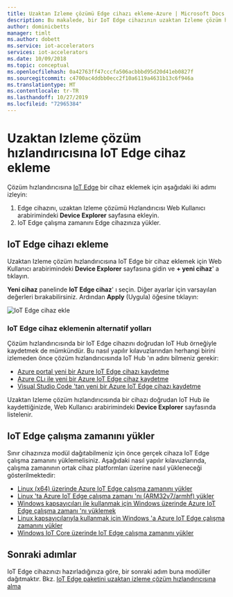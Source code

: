 ```yaml
---
title: Uzaktan Izleme çözümü Edge cihazı ekleme-Azure | Microsoft Docs
description: Bu makalede, bir IoT Edge cihazının uzaktan Izleme çözüm hızlandırıcısına nasıl ekleneceği açıklanmaktadır
author: dominicbetts
manager: timlt
ms.author: dobett
ms.service: iot-accelerators
services: iot-accelerators
ms.date: 10/09/2018
ms.topic: conceptual
ms.openlocfilehash: 0a42763ff47cccfa506acbbbd95d20d41eb0827f
ms.sourcegitcommit: c4700ac4ddbb0ecc2f10a6119a4631b13c6f946a
ms.translationtype: MT
ms.contentlocale: tr-TR
ms.lasthandoff: 10/27/2019
ms.locfileid: "72965384"
---
```

# <a name="add-an-iot-edge-device-to-your-remote-monitoring-solution-accelerator"></a>Uzaktan Izleme çözüm hızlandırıcısına IoT Edge cihaz ekleme

Çözüm hızlandırıcısına [IoT Edge](../iot-edge/about-iot-edge.md) bir cihaz eklemek için aşağıdaki iki adımı izleyin:

1. Edge cihazını, uzaktan Izleme çözümü Hızlandırıcısı Web Kullanıcı arabirimindeki **Device Explorer** sayfasına ekleyin.
1. IoT Edge çalışma zamanını Edge cihazınıza yükler.

## <a name="add-the-iot-edge-device"></a>IoT Edge cihazı ekleme

Uzaktan Izleme çözüm hızlandırıcısına IoT Edge bir cihaz eklemek için Web Kullanıcı arabirimindeki **Device Explorer** sayfasına gidin ve **+ yeni cihaz**' a tıklayın.

**Yeni cihaz** panelinde **IoT Edge cihaz**' ı seçin. Diğer ayarlar için varsayılan değerleri bırakabilirsiniz. Ardından **Apply** (Uygula) öğesine tıklayın:

![IoT Edge cihaz ekle](media/iot-accelerators-remote-monitoring-add-edge-device/addedgedevice.png)

### <a name="alternative-ways-to-add-an-iot-edge-device"></a>IoT Edge cihaz eklemenin alternatif yolları

Çözüm hızlandırıcısında bir IoT Edge cihazını doğrudan IoT Hub örneğiyle kaydetmek de mümkündür. Bu nasıl yapılır kılavuzlarından herhangi birini izlemeden önce çözüm hızlandırıcısında IoT Hub 'ın adını bilmeniz gerekir:

- [Azure portal yeni bir Azure IoT Edge cihazı kaydetme](../iot-edge/how-to-register-device.md#register-in-the-azure-portal)
- [Azure CLı ile yeni bir Azure IoT Edge cihaz kaydetme](../iot-edge/how-to-register-device.md#register-with-the-azure-cli)
- [Visual Studio Code 'tan yeni bir Azure IoT Edge cihazı kaydetme](../iot-edge/how-to-register-device.md#register-with-visual-studio-code)

Uzaktan Izleme çözüm hızlandırıcısında bir cihazı doğrudan IoT Hub ile kaydettiğinizde, Web Kullanıcı arabirimindeki **Device Explorer** sayfasında listelenir.

## <a name="install-the-iot-edge-runtime"></a>IoT Edge çalışma zamanını yükler

Sınır cihazınıza modül dağıtabilmeniz için önce gerçek cihaza IoT Edge çalışma zamanını yüklemelisiniz. Aşağıdaki nasıl yapılır kılavuzlarında, çalışma zamanının ortak cihaz platformları üzerine nasıl yükleneceği gösterilmektedir:

- [Linux (x64) üzerinde Azure IoT Edge çalışma zamanını yükler](../iot-edge/how-to-install-iot-edge-linux.md)
- [Linux 'ta Azure IoT Edge çalışma zamanı 'nı (ARM32v7/armhf) yükler](../iot-edge/how-to-install-iot-edge-linux-arm.md)
- [Windows kapsayıcıları ile kullanmak için Windows üzerinde Azure IoT Edge çalışma zamanı 'nı yüklemek](../iot-edge/how-to-install-iot-edge-windows-with-windows.md)
- [Linux kapsayıcılarıyla kullanmak için Windows 'a Azure IoT Edge çalışma zamanını yükler](../iot-edge/how-to-install-iot-edge-windows-with-linux.md)
- [Windows IoT Core üzerinde IoT Edge çalışma zamanını yükler](../iot-edge/how-to-install-iot-core.md)

## <a name="next-steps"></a>Sonraki adımlar

IoT Edge cihazınızı hazırladığınıza göre, bir sonraki adım buna modüller dağıtmaktır. Bkz. [IoT Edge paketini uzaktan izleme çözüm hızlandırıcısına alma](iot-accelerators-remote-monitoring-import-edge-package.md)
